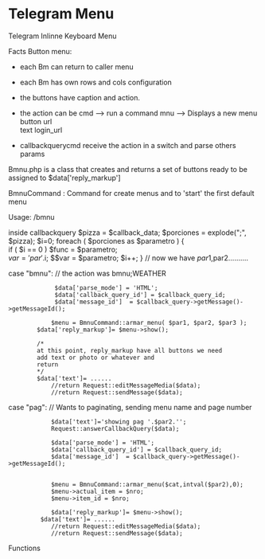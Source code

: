 # Telegram Menu
Telegram Inlinne Keyboard Menu 

Facts
  Button menu:
   - each Bm can return to caller menu
   - each Bm has own rows and cols configuration
  
  - the buttons have caption and action.
   
  - the action can be 
        cmd      --> run a command 
        mnu      --> Displays a new menu button
        url      
        text
        login_url
          
  - callbackquerycmd receive the action in a switch and parse others params 
        
Bmnu.php is a class that
      creates and returns a set of buttons 
      ready to be assigned to $data['reply_markup']
      
BmnuCommand : Command for create menus and to 'start' the first default menu 

Usage: 
  /bmnu
  

  
 
 
inside callbackquery
      $pizza  = $callback_data;
		$porciones = explode(";", $pizza);
		$i=0;
		foreach ( $porciones as $parametro )
		{	
			if ( $i == 0 ) $func = $parametro;			
			$var = 'par'.$i;
			$$var = $parametro;
			$i++;
		}
 // now we have $par1,$par2..........


   case "bmnu":	// the action was bmnu;WEATHER
   
				 $data['parse_mode'] = 'HTML';				
				 $data['callback_query_id'] = $callback_query_id;
				 $data['message_id']  = $callback_query->getMessage()->getMessageId();
				
				$menu = BmnuCommand::armar_menu( $par1, $par2, $par3 );
            $data['reply_markup']= $menu->show(); 
				
            /*
            at this point, reply_markup have all buttons we need
            add text or photo or whatever and 
            return
            */
            $data['text']= ......
				//return Request::editMessageMedia($data);				
				//return Request::sendMessage($data); 
   
   case "pag":   // Wants to paginating, sending menu name and page number
			     
				$data['text']='showing pag '.$par2.'';		  
				Request::answerCallbackQuery($data);					 
							 
				$data['parse_mode'] = 'HTML';
				$data['callback_query_id'] = $callback_query_id;
				$data['message_id']  = $callback_query->getMessage()->getMessageId();		
            
            
				$menu = BmnuCommand::armar_menu($cat,intval($par2),0);				
				$menu->actual_item = $nro;
				$menu->item_id = $nro;
				
				$data['reply_markup']= $menu->show(); 
             $data['text']= ......
				//return Request::editMessageMedia($data);				
				//return Request::sendMessage($data); 
            
            
            
   Functions
     
